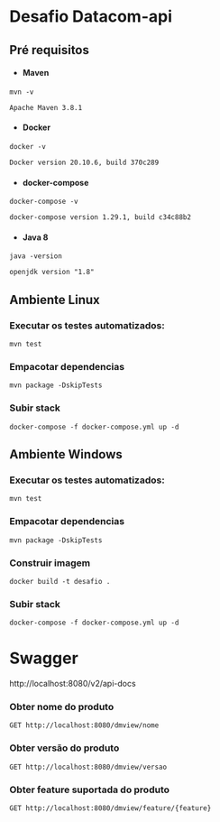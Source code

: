 # Desafio Datacom-api

## Pré requisitos
- #### Maven
````
mvn -v

Apache Maven 3.8.1
````
- #### Docker

````
docker -v

Docker version 20.10.6, build 370c289
````

- #### docker-compose

````
docker-compose -v

docker-compose version 1.29.1, build c34c88b2
````


- #### Java 8
````
java -version

openjdk version "1.8" 
````

## Ambiente Linux

### Executar os testes automatizados:

````
mvn test
````
### Empacotar dependencias
```
mvn package -DskipTests
``` 

### Subir stack
```
docker-compose -f docker-compose.yml up -d
``` 

## Ambiente Windows

### Executar os testes automatizados:

````
mvn test 
````
### Empacotar dependencias
```
mvn package -DskipTests
``` 
### Construir imagem
```
docker build -t desafio .
``` 
### Subir stack
```
docker-compose -f docker-compose.yml up -d
``` 

# Swagger
http://localhost:8080/v2/api-docs

### Obter nome do produto

```
GET http://localhost:8080/dmview/nome
```


### Obter versão do produto

```
GET http://localhost:8080/dmview/versao
```

### Obter feature suportada do produto

```
GET http://localhost:8080/dmview/feature/{feature}
```

